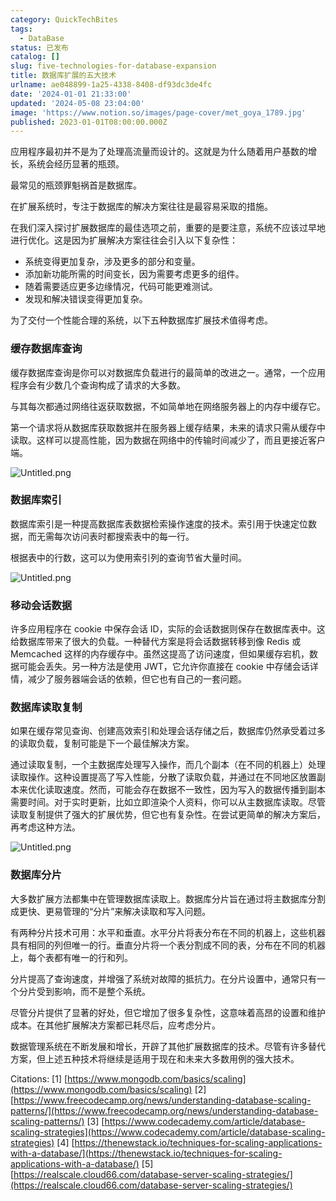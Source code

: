 ```yaml
---
category: QuickTechBites
tags:
  - DataBase
status: 已发布
catalog: []
slug: five-technologies-for-database-expansion
title: 数据库扩展的五大技术
urlname: ae048899-1a25-4338-8408-df93dc3de4fc
date: '2024-01-01 21:33:00'
updated: '2024-05-08 23:04:00'
image: 'https://www.notion.so/images/page-cover/met_goya_1789.jpg'
published: 2023-01-01T08:00:00.000Z
---
```


应用程序最初并不是为了处理高流量而设计的。这就是为什么随着用户基数的增长，系统会经历显著的瓶颈。


最常见的瓶颈罪魁祸首是数据库。


在扩展系统时，专注于数据库的解决方案往往是最容易采取的措施。


在我们深入探讨扩展数据库的最佳选项之前，重要的是要注意，系统不应该过早地进行优化。这是因为扩展解决方案往往会引入以下复杂性：

- 系统变得更加复杂，涉及更多的部分和变量。
- 添加新功能所需的时间变长，因为需要考虑更多的组件。
- 随着需要适应更多边缘情况，代码可能更难测试。
- 发现和解决错误变得更加复杂。

为了交付一个性能合理的系统，以下五种数据库扩展技术值得考虑。


### **缓存数据库查询**


缓存数据库查询是你可以对数据库负载进行的最简单的改进之一。通常，一个应用程序会有少数几个查询构成了请求的大多数。


与其每次都通过网络往返获取数据，不如简单地在网络服务器上的内存中缓存它。


第一个请求将从数据库获取数据并在服务器上缓存结果，未来的请求只需从缓存中读取。这样可以提高性能，因为数据在网络中的传输时间减少了，而且更接近客户端。


![Untitled.png](https://prod-files-secure.s3.us-west-2.amazonaws.com/5d24fe63-e567-4804-86f9-9fdc62e13082/90ccd300-8cb4-4392-a93f-76f7d0b7f352/Untitled.png?X-Amz-Algorithm=AWS4-HMAC-SHA256&X-Amz-Content-Sha256=UNSIGNED-PAYLOAD&X-Amz-Credential=ASIAZI2LB4663NVIPEH5%2F20250404%2Fus-west-2%2Fs3%2Faws4_request&X-Amz-Date=20250404T053955Z&X-Amz-Expires=3600&X-Amz-Security-Token=IQoJb3JpZ2luX2VjEJb%2F%2F%2F%2F%2F%2F%2F%2F%2F%2FwEaCXVzLXdlc3QtMiJIMEYCIQDS7PM2xBEkVgTJ0hVzvQbA%2FJry9rD9hsX1xKnqNtHCMwIhAJ%2FT12y5%2FTVgfib6J1kw3MX9xLmpc%2FGfVNHA6fW4vwTPKogECP%2F%2F%2F%2F%2F%2F%2F%2F%2F%2F%2FwEQABoMNjM3NDIzMTgzODA1Igxx39QXEILTOszKlpAq3AMNYNqqjYYZDYBQ13wHpPADNzQn6soKuuh4IIlAgfJn4Pxi0%2FRjwHs2lODPZ1SBI9OmQGcCO1CZK9%2FEEJix42lhdh85MTqzSsJQxjHEAxbupWelx29LLqcitz8mYWMW54s6EMhDxB%2BAPdXEyIz6H4%2FgKnf9P7%2BBwZiqJrvW3OkbDbyYnbE2drv5r2TzFfasT6U0ATrpqQA1%2FiS1yImL607%2B7rw48l12ZRLHLDJxF33RDXI8mnTrvCL%2FhUAWu99BzzOOPJOLPcHp8685Kh8J48gjE7E5Ncs%2F5yLRif3uesRH8DvpscRuQ0gh%2FIsHo0Rt8pjmctbTjbSKTVL5Jl8sZkqcNPLDZABYg6a8lfi2TD0L99%2B2ZgEgpTLgufxnawuQPAWjAaPKCEx8SV1X7tsPLv8IV%2FV1fAvu0j%2FrTZhVJq%2Fkgog%2BwjiA9e1rM0gUXVFw32CnyHJTO0ksIwXutxVBWu4qwriKEB6aOOZpq2eKdJnQ207E%2B79Xh20CXh4Lvn9rF1%2BHe%2BbO1p9L3woQLID5afWKXAN6f32kkVFiGqV3CukVw8UyzSnCqyoJakyoKAEE9Z7apRxAhgjJt5mNQY2vewt6g0EtLuuLd2BuNs4hfZi7M6PVmhCXiZKhGPwvVDCw3b2%2FBjqkAaJZWZc3eR0HP5cUAHe8jqPP6xUQSOwWz6IjcTtSZapl2G6dyefzU2qUuCMNFbeKhDNDJMQJl2UOARf2ua2YX23weETa0V2J9PhCmYFmcoxyXfW3YiOptMfSskcbb0oB03l0896oTbqbMgrAkCuIMFo1mVh3zrKKuo7MUIOK0U3f76Vq%2BiHwqnB%2Fy8Nr1x5HrMg7ioWWojJssqmebA%2FYCJtCt%2FkZ&X-Amz-Signature=e45f79282dea3392183f3788c6bb164a36f310fee5e239a55a82239ce8255fa9&X-Amz-SignedHeaders=host&x-id=GetObject)


### **数据库索引**


数据库索引是一种提高数据库表数据检索操作速度的技术。索引用于快速定位数据，而无需每次访问表时都搜索表中的每一行。


根据表中的行数，这可以为使用索引列的查询节省大量时间。


![Untitled.png](https://prod-files-secure.s3.us-west-2.amazonaws.com/5d24fe63-e567-4804-86f9-9fdc62e13082/d4109739-24f9-4adf-abd6-8eec0d12f3c8/Untitled.png?X-Amz-Algorithm=AWS4-HMAC-SHA256&X-Amz-Content-Sha256=UNSIGNED-PAYLOAD&X-Amz-Credential=ASIAZI2LB4663NVIPEH5%2F20250404%2Fus-west-2%2Fs3%2Faws4_request&X-Amz-Date=20250404T053955Z&X-Amz-Expires=3600&X-Amz-Security-Token=IQoJb3JpZ2luX2VjEJb%2F%2F%2F%2F%2F%2F%2F%2F%2F%2FwEaCXVzLXdlc3QtMiJIMEYCIQDS7PM2xBEkVgTJ0hVzvQbA%2FJry9rD9hsX1xKnqNtHCMwIhAJ%2FT12y5%2FTVgfib6J1kw3MX9xLmpc%2FGfVNHA6fW4vwTPKogECP%2F%2F%2F%2F%2F%2F%2F%2F%2F%2F%2FwEQABoMNjM3NDIzMTgzODA1Igxx39QXEILTOszKlpAq3AMNYNqqjYYZDYBQ13wHpPADNzQn6soKuuh4IIlAgfJn4Pxi0%2FRjwHs2lODPZ1SBI9OmQGcCO1CZK9%2FEEJix42lhdh85MTqzSsJQxjHEAxbupWelx29LLqcitz8mYWMW54s6EMhDxB%2BAPdXEyIz6H4%2FgKnf9P7%2BBwZiqJrvW3OkbDbyYnbE2drv5r2TzFfasT6U0ATrpqQA1%2FiS1yImL607%2B7rw48l12ZRLHLDJxF33RDXI8mnTrvCL%2FhUAWu99BzzOOPJOLPcHp8685Kh8J48gjE7E5Ncs%2F5yLRif3uesRH8DvpscRuQ0gh%2FIsHo0Rt8pjmctbTjbSKTVL5Jl8sZkqcNPLDZABYg6a8lfi2TD0L99%2B2ZgEgpTLgufxnawuQPAWjAaPKCEx8SV1X7tsPLv8IV%2FV1fAvu0j%2FrTZhVJq%2Fkgog%2BwjiA9e1rM0gUXVFw32CnyHJTO0ksIwXutxVBWu4qwriKEB6aOOZpq2eKdJnQ207E%2B79Xh20CXh4Lvn9rF1%2BHe%2BbO1p9L3woQLID5afWKXAN6f32kkVFiGqV3CukVw8UyzSnCqyoJakyoKAEE9Z7apRxAhgjJt5mNQY2vewt6g0EtLuuLd2BuNs4hfZi7M6PVmhCXiZKhGPwvVDCw3b2%2FBjqkAaJZWZc3eR0HP5cUAHe8jqPP6xUQSOwWz6IjcTtSZapl2G6dyefzU2qUuCMNFbeKhDNDJMQJl2UOARf2ua2YX23weETa0V2J9PhCmYFmcoxyXfW3YiOptMfSskcbb0oB03l0896oTbqbMgrAkCuIMFo1mVh3zrKKuo7MUIOK0U3f76Vq%2BiHwqnB%2Fy8Nr1x5HrMg7ioWWojJssqmebA%2FYCJtCt%2FkZ&X-Amz-Signature=2f4f4d03b483079cb7d338f1338d7270abcbf52ffbe118be2c8961fdd89a0b75&X-Amz-SignedHeaders=host&x-id=GetObject)


### **移动会话数据**


许多应用程序在 cookie 中保存会话 ID，实际的会话数据则保存在数据库表中。这给数据库带来了很大的负载。一种替代方案是将会话数据转移到像 Redis 或 Memcached 这样的内存缓存中。虽然这提高了访问速度，但如果缓存宕机，数据可能会丢失。另一种方法是使用 JWT，它允许你直接在 cookie 中存储会话详情，减少了服务器端会话的依赖，但它也有自己的一套问题。


### **数据库读取复制**


如果在缓存常见查询、创建高效索引和处理会话存储之后，数据库仍然承受着过多的读取负载，复制可能是下一个最佳解决方案。


通过读取复制，一个主数据库处理写入操作，而几个副本（在不同的机器上）处理读取操作。这种设置提高了写入性能，分散了读取负载，并通过在不同地区放置副本来优化读取速度。然而，可能会存在数据不一致性，因为写入的数据传播到副本需要时间。对于实时更新，比如立即渲染个人资料，你可以从主数据库读取。尽管读取复制提供了强大的扩展优势，但它也有复杂性。在尝试更简单的解决方案后，再考虑这种方法。


![Untitled.png](https://prod-files-secure.s3.us-west-2.amazonaws.com/5d24fe63-e567-4804-86f9-9fdc62e13082/24928cbe-8502-42c3-8c51-57b72171cc67/Untitled.png?X-Amz-Algorithm=AWS4-HMAC-SHA256&X-Amz-Content-Sha256=UNSIGNED-PAYLOAD&X-Amz-Credential=ASIAZI2LB4663NVIPEH5%2F20250404%2Fus-west-2%2Fs3%2Faws4_request&X-Amz-Date=20250404T053955Z&X-Amz-Expires=3600&X-Amz-Security-Token=IQoJb3JpZ2luX2VjEJb%2F%2F%2F%2F%2F%2F%2F%2F%2F%2FwEaCXVzLXdlc3QtMiJIMEYCIQDS7PM2xBEkVgTJ0hVzvQbA%2FJry9rD9hsX1xKnqNtHCMwIhAJ%2FT12y5%2FTVgfib6J1kw3MX9xLmpc%2FGfVNHA6fW4vwTPKogECP%2F%2F%2F%2F%2F%2F%2F%2F%2F%2F%2FwEQABoMNjM3NDIzMTgzODA1Igxx39QXEILTOszKlpAq3AMNYNqqjYYZDYBQ13wHpPADNzQn6soKuuh4IIlAgfJn4Pxi0%2FRjwHs2lODPZ1SBI9OmQGcCO1CZK9%2FEEJix42lhdh85MTqzSsJQxjHEAxbupWelx29LLqcitz8mYWMW54s6EMhDxB%2BAPdXEyIz6H4%2FgKnf9P7%2BBwZiqJrvW3OkbDbyYnbE2drv5r2TzFfasT6U0ATrpqQA1%2FiS1yImL607%2B7rw48l12ZRLHLDJxF33RDXI8mnTrvCL%2FhUAWu99BzzOOPJOLPcHp8685Kh8J48gjE7E5Ncs%2F5yLRif3uesRH8DvpscRuQ0gh%2FIsHo0Rt8pjmctbTjbSKTVL5Jl8sZkqcNPLDZABYg6a8lfi2TD0L99%2B2ZgEgpTLgufxnawuQPAWjAaPKCEx8SV1X7tsPLv8IV%2FV1fAvu0j%2FrTZhVJq%2Fkgog%2BwjiA9e1rM0gUXVFw32CnyHJTO0ksIwXutxVBWu4qwriKEB6aOOZpq2eKdJnQ207E%2B79Xh20CXh4Lvn9rF1%2BHe%2BbO1p9L3woQLID5afWKXAN6f32kkVFiGqV3CukVw8UyzSnCqyoJakyoKAEE9Z7apRxAhgjJt5mNQY2vewt6g0EtLuuLd2BuNs4hfZi7M6PVmhCXiZKhGPwvVDCw3b2%2FBjqkAaJZWZc3eR0HP5cUAHe8jqPP6xUQSOwWz6IjcTtSZapl2G6dyefzU2qUuCMNFbeKhDNDJMQJl2UOARf2ua2YX23weETa0V2J9PhCmYFmcoxyXfW3YiOptMfSskcbb0oB03l0896oTbqbMgrAkCuIMFo1mVh3zrKKuo7MUIOK0U3f76Vq%2BiHwqnB%2Fy8Nr1x5HrMg7ioWWojJssqmebA%2FYCJtCt%2FkZ&X-Amz-Signature=7a9e7b3c77037016beee7a4822b163e8692113aed11080d50a8f897878fd9096&X-Amz-SignedHeaders=host&x-id=GetObject)


### **数据库分片**


大多数扩展方法都集中在管理数据库读取上。数据库分片旨在通过将主数据库分割成更快、更易管理的“分片”来解决读取和写入问题。


有两种分片技术可用：水平和垂直。水平分片将表分布在不同的机器上，这些机器具有相同的列但唯一的行。垂直分片将一个表分割成不同的表，分布在不同的机器上，每个表都有唯一的行和列。


分片提高了查询速度，并增强了系统对故障的抵抗力。在分片设置中，通常只有一个分片受到影响，而不是整个系统。


尽管分片提供了显著的好处，但它增加了很多复杂性，这意味着高昂的设置和维护成本。在其他扩展解决方案都已耗尽后，应考虑分片。


数据管理系统在不断发展和增长，开辟了其他扩展数据库的技术。尽管有许多替代方案，但上述五种技术将继续是适用于现在和未来大多数用例的强大技术。


Citations:
[1] [https://www.mongodb.com/basics/scaling](https://www.mongodb.com/basics/scaling)
[2] [https://www.freecodecamp.org/news/understanding-database-scaling-patterns/](https://www.freecodecamp.org/news/understanding-database-scaling-patterns/)
[3] [https://www.codecademy.com/article/database-scaling-strategies](https://www.codecademy.com/article/database-scaling-strategies)
[4] [https://thenewstack.io/techniques-for-scaling-applications-with-a-database/](https://thenewstack.io/techniques-for-scaling-applications-with-a-database/)
[5] [https://realscale.cloud66.com/database-server-scaling-strategies/](https://realscale.cloud66.com/database-server-scaling-strategies/)

